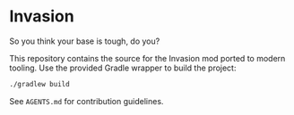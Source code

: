 # Invasion

So you think your base is tough, do you?

This repository contains the source for the Invasion mod ported to modern tooling.
Use the provided Gradle wrapper to build the project:

```bash
./gradlew build
```

See `AGENTS.md` for contribution guidelines.
